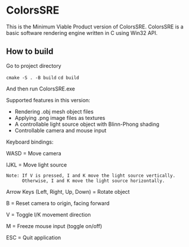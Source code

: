 # ColorsSRE

This is the Minimum Viable Product version of ColorsSRE.
ColorsSRE is a basic software rendering engine written in C using Win32 API.

## How to build

Go to project directory

`cmake -S . -B build`
`cd build`

And then run ColorsSRE.exe

Supported features in this version:
- Rendering .obj mesh object files
- Applying .png image files as textures
- A controllable light source object with Blinn-Phong shading
- Controllable camera and mouse input

Keyboard bindings:

WASD = Move camera

IJKL = Move light source

    Note: If V is pressed, I and K move the light source vertically.
          Otherwise, I and K move the light source horizontally.
          
Arrow Keys (Left, Right, Up, Down) = Rotate object

B = Reset camera to origin, facing forward

V = Toggle I/K movement direction

M = Freeze mouse input (toggle on/off)

ESC = Quit application

